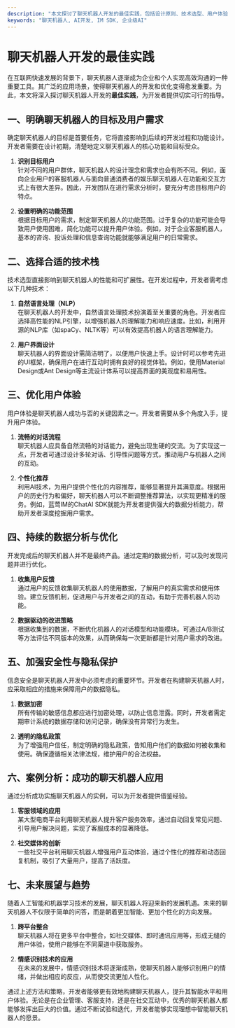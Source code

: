 ```yaml
---
description: "本文探讨了聊天机器人开发的最佳实践，包括设计原则、技术选型、用户体验优化等方面，帮助开发者构建高效、智能的聊天应用。"
keywords: "聊天机器人, AI开发, IM SDK, 企业级AI"
---
```

# 聊天机器人开发的最佳实践

在互联网快速发展的背景下，聊天机器人逐渐成为企业和个人实现高效沟通的一种重要工具。其广泛的应用场景，使得聊天机器人的开发和优化变得愈发重要。为此，本文将深入探讨聊天机器人开发的**最佳实践**，为开发者提供切实可行的指导。

## 一、明确聊天机器人的目标及用户需求

确定聊天机器人的目标是首要任务，它将直接影响到后续的开发过程和功能设计。开发者需要在设计初期，清楚地定义聊天机器人的核心功能和目标受众。

1. **识别目标用户**  
   针对不同的用户群体，聊天机器人的设计理念和需求也会有所不同。例如，面向企业用户的客服机器人与面向普通消费者的娱乐聊天机器人在功能和交互方式上有很大差异。因此，开发团队在进行需求分析时，要充分考虑目标用户的特点。

2. **设置明确的功能范围**  
   根据目标用户的需求，制定聊天机器人的功能范围。过于复杂的功能可能会导致用户使用困难，简化功能可以提升用户体验。例如，对于企业客服机器人，基本的咨询、投诉处理和信息查询功能就能够满足用户的日常需求。

## 二、选择合适的技术栈

技术选型直接影响到聊天机器人的性能和可扩展性。在开发过程中，开发者需考虑以下几种技术：

1. **自然语言处理（NLP）**  
   在聊天机器人的开发中，自然语言处理技术扮演着至关重要的角色。开发者应选择高性能的NLP引擎，以增强机器人的理解能力和响应速度。比如，利用开源的NLP库（如spaCy、NLTK等）可以有效提高机器人的语言理解能力。

2. **用户界面设计**  
   聊天机器人的界面设计需简洁明了，以便用户快速上手。设计时可以参考先进的UI框架，确保用户在进行互动时拥有良好的视觉体验。例如，使用Material Design或Ant Design等主流设计体系可以提高界面的美观度和易用性。

## 三、优化用户体验

用户体验是聊天机器人成功与否的关键因素之一。开发者需要从多个角度入手，提升用户体验。

1. **流畅的对话流程**  
   聊天机器人应具备自然流畅的对话能力，避免出现生硬的交流。为了实现这一点，开发者可通过设计多轮对话、引导性问题等方式，推动用户与机器人之间的互动。

2. **个性化推荐**  
   利用AI技术，为用户提供个性化的内容推荐，能够显著提升其满意度。根据用户的历史行为和偏好，聊天机器人可以不断调整推荐算法，以实现更精准的服务。例如，蓝莺IM的ChatAI SDK就能为开发者提供强大的数据分析能力，帮助开发者深度挖掘用户需求。

## 四、持续的数据分析与优化

开发完成后的聊天机器人并不是最终产品。通过定期的数据分析，可以及时发现问题并进行优化。

1. **收集用户反馈**  
   通过用户的反馈收集聊天机器人的使用数据，了解用户的真实需求和使用体验。建立反馈机制，促进用户与开发者之间的互动，有助于完善机器人的功能。

2. **数据驱动的改进策略**  
   根据收集到的数据，不断优化机器人的对话模型和功能模块。可通过A/B测试等方法评估不同版本的效果，从而确保每一次更新都是针对用户需求的改进。

## 五、加强安全性与隐私保护

信息安全是聊天机器人开发中必须考虑的重要环节。开发者在构建聊天机器人时，应采取相应的措施来保障用户的数据隐私。

1. **数据加密**  
   所有传输的敏感信息都应进行加密处理，以防止信息泄露。同时，开发者需定期审计系统的数据存储和访问记录，确保没有异常行为发生。

2. **透明的隐私政策**  
   为了增强用户信任，制定明确的隐私政策，告知用户他们的数据如何被收集和使用。确保遵循相关法律法规，维护用户的合法权益。

## 六、案例分析：成功的聊天机器人应用

通过分析成功实施聊天机器人的实例，可以为开发者提供借鉴经验。

1. **客服领域的应用**  
   某大型电商平台利用聊天机器人提升客户服务效率，通过自动回复常见问题、引导用户解决问题，实现了客服成本的显著降低。

2. **社交媒体的创新**  
   一些社交平台利用聊天机器人增强用户互动体验，通过个性化的推荐和动态回复机制，吸引了大量用户，提高了活跃度。

## 七、未来展望与趋势

随着人工智能和机器学习技术的发展，聊天机器人将迎来新的发展机遇。未来的聊天机器人不仅限于简单的问答，而是朝着更加智能、更加个性化的方向发展。

1. **跨平台整合**  
   聊天机器人将在更多平台中整合，如社交媒体、即时通讯应用等，形成无缝的用户体验，使用户能够在不同渠道中获取服务。

2. **情感识别技术的应用**  
   在未来的发展中，情感识别技术将逐渐成熟，使聊天机器人能够识别用户的情绪，并做出相应的反应，从而使交流更加人性化。

通过上述方法和策略，开发者能够更有效地构建聊天机器人，提升其智能水平和用户体验。无论是在企业管理、客服支持，还是在社交互动中，优秀的聊天机器人都能够发挥出巨大的价值。通过不断试验和迭代，开发者能够实现理想中智能聊天机器人的愿景。
